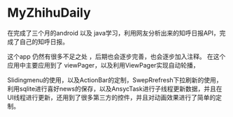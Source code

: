 # MyZhihuDaily
在完成了三个月的android 以及 java学习，利用网友分析出来的知呼日报API，完成了自己的知呼日报。

这个app 仍然有很多不足之处 ，后期也会逐步完善，也会逐步加入注释。
在这个应用中主要应用到了 viewPager，以及利用ViewPager实现自动轮播，

Slidingmenu的使用，以及ActionBar的定制，SwepRrefresh下拉刷新的使用，利用sqlite进行喜好news的保存，以及AnsycTask进行子线程更新数据，并且在UI线程进行更新，还用到了很多第三方的控件，并且对动画效果进行了简单的定制。

